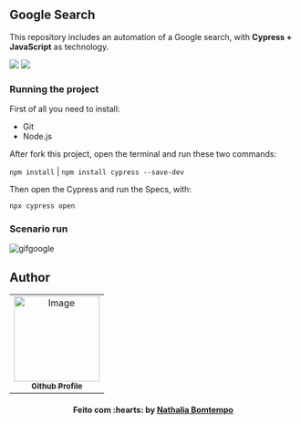 ## Google Search
This repository includes an automation of a Google search, with **Cypress + JavaScript** as technology.

<img src="https://img.shields.io/badge/JavaScript-F7DF1E?style=for-the-badge&logo=javascript&logoColor=black" target="_blank"></a>
<img src="https://img.shields.io/badge/CYPRESS-000000?style=for-the-badge&logoColor=white" target="_blank"></a> 

### Running the project

First of all you need to install:

- Git
- Node.js

After fork this project, open the terminal and run these two commands:

`npm install` | 
`npm install cypress --save-dev`

Then open the Cypress and run the Specs, with:

`npx cypress open`

### Scenario run
![gifgoogle](https://user-images.githubusercontent.com/70415844/174197192-6e07336e-6569-4bae-9cd0-7c4f82a3947b.gif)


## Author
<table align="center">
    <tr>
        <td align="center">
            <a href="https://github.com/NathaliaBomtemp">
               <img src="https://user-images.githubusercontent.com/70415844/158703092-49a4ca70-a69c-45fb-8fba-886324e8e831.png" width="150px;" alt="Image" />
                <br />
                <sub><b>Github Profile</b></sub>
            </a>
        </td>    
    </tr>
</table>
<h4 align="center">
   Feito com :hearts: by  <a href="https://www.linkedin.com/in/nathalia-bomtempo/" target="_blank"> Nathalia Bomtempo </a>
</h4>
